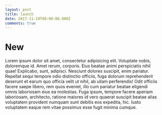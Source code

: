 ```yaml
---
layout: post
title: launch
date: 2017-11-10T00:00:00.000Z
comments: true
---
```




# New



Lorem ipsum dolor sit amet, consectetur adipisicing elit. Voluptate nobis, doloremque id. Amet rerum, corporis. Eius beatae animi perspiciatis nihil quae! Explicabo, sunt, adipisci. Nesciunt dolores suscipit, enim pariatur. Repellat sequi tempore odio distinctio officiis, fuga dolorum reprehenderit deserunt et earum quo officia velit ut nihil, ab ullam perferendis! Odit officiis facere saepe libero, rem quos eveniet, illo cum pariatur beatae eligendi omnis laboriosam eius ea molestias. Fuga ipsum, tempore facere aperiam laboriosam, architecto, ratione maiores id vero quaerat suscipit beatae alias voluptatem provident numquam sunt debitis eos expedita, hic. Iusto voluptatem eaque rem vitae possimus esse fugit minima cumque.
